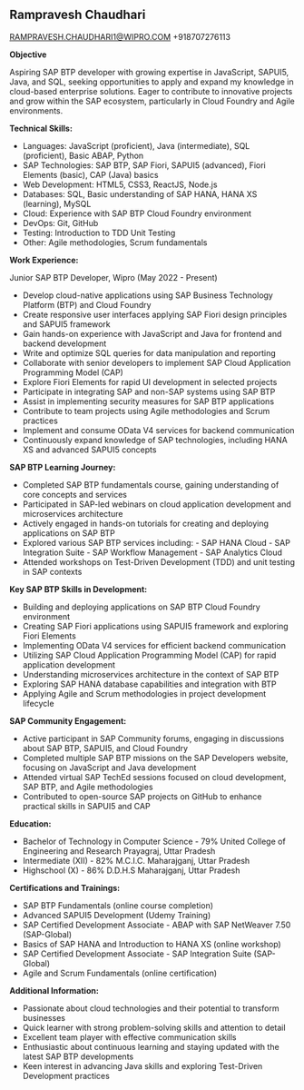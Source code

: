 ## Rampravesh Chaudhari

RAMPRAVESH.CHAUDHARI1@WIPRO.COM +918707276113

**Objective**

Aspiring SAP BTP developer with growing expertise in JavaScript, SAPUI5, Java, and SQL, seeking opportunities to apply and expand my knowledge in cloud-based enterprise solutions. Eager to contribute to innovative projects and grow within the SAP ecosystem, particularly in Cloud Foundry and Agile environments.

**Technical Skills:**

- Languages: JavaScript (proficient), Java (intermediate), SQL (proficient), Basic ABAP, Python
- SAP Technologies: SAP BTP, SAP Fiori, SAPUI5 (advanced), Fiori Elements (basic), CAP (Java) basics
- Web Development: HTML5, CSS3, ReactJS, Node.js
- Databases: SQL, Basic understanding of SAP HANA, HANA XS (learning), MySQL
- Cloud: Experience with SAP BTP Cloud Foundry environment
- DevOps: Git, GitHub
- Testing: Introduction to TDD Unit Testing
- Other: Agile methodologies, Scrum fundamentals

**Work Experience:**

Junior SAP BTP Developer, Wipro (May 2022 - Present)

- Develop cloud-native applications using SAP Business Technology Platform (BTP) and Cloud Foundry
- Create responsive user interfaces applying SAP Fiori design principles and SAPUI5 framework
- Gain hands-on experience with JavaScript and Java for frontend and backend development
- Write and optimize SQL queries for data manipulation and reporting
- Collaborate with senior developers to implement SAP Cloud Application Programming Model (CAP)
- Explore Fiori Elements for rapid UI development in selected projects
- Participate in integrating SAP and non-SAP systems using SAP BTP
- Assist in implementing security measures for SAP BTP applications
- Contribute to team projects using Agile methodologies and Scrum practices
- Implement and consume OData V4 services for backend communication
- Continuously expand knowledge of SAP technologies, including HANA XS and advanced SAPUI5 concepts

**SAP BTP Learning Journey:**

- Completed SAP BTP fundamentals course, gaining understanding of core concepts and services
- Participated in SAP-led webinars on cloud application development and microservices architecture
- Actively engaged in hands-on tutorials for creating and deploying applications on SAP BTP
- Explored various SAP BTP services including: - SAP HANA Cloud - SAP Integration Suite - SAP Workflow Management - SAP Analytics Cloud
- Attended workshops on Test-Driven Development (TDD) and unit testing in SAP contexts

**Key SAP BTP Skills in Development:**

- Building and deploying applications on SAP BTP Cloud Foundry environment
- Creating SAP Fiori applications using SAPUI5 framework and exploring Fiori Elements
- Implementing OData V4 services for efficient backend communication
- Utilizing SAP Cloud Application Programming Model (CAP) for rapid application development
- Understanding microservices architecture in the context of SAP BTP
- Exploring SAP HANA database capabilities and integration with BTP
- Applying Agile and Scrum methodologies in project development lifecycle

**SAP Community Engagement:**

- Active participant in SAP Community forums, engaging in discussions about SAP BTP, SAPUI5, and Cloud Foundry
- Completed multiple SAP BTP missions on the SAP Developers website, focusing on JavaScript and Java development
- Attended virtual SAP TechEd sessions focused on cloud development, SAP BTP, and Agile methodologies
- Contributed to open-source SAP projects on GitHub to enhance practical skills in SAPUI5 and CAP

**Education:**

- Bachelor of Technology in Computer Science - 79% United College of Engineering and Research Prayagraj, Uttar Pradesh
- Intermediate (XII) - 82% M.C.I.C. Maharajganj, Uttar Pradesh
- Highschool (X) - 86% D.D.H.S Maharajganj, Uttar Pradesh

**Certifications and Trainings:**

- SAP BTP Fundamentals (online course completion)
- Advanced SAPUI5 Development (Udemy Training)
- SAP Certified Development Associate - ABAP with SAP NetWeaver 7.50 (SAP-Global)
- Basics of SAP HANA and Introduction to HANA XS (online workshop)
- SAP Certified Development Associate - SAP Integration Suite (SAP-Global)
- Agile and Scrum Fundamentals (online certification)

**Additional Information:**

- Passionate about cloud technologies and their potential to transform businesses
- Quick learner with strong problem-solving skills and attention to detail
- Excellent team player with effective communication skills
- Enthusiastic about continuous learning and staying updated with the latest SAP BTP developments
- Keen interest in advancing Java skills and exploring Test-Driven Development practices
